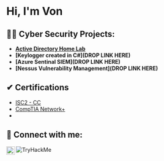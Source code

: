 <h1>Hi, I'm Von</h1>

<h2>👨‍💻 Cyber Security Projects:</h2>

- <b>[Active Directory Home Lab](https://github.com/vonagle/ActiveDirectoryLab/tree/main)</b> 
- <b>[Keylogger created in C#](DROP LINK HERE)</b>
- <b>[Azure Sentinal SIEM](DROP LINK HERE)</b>
- <b>[Nessus Vulnerability Management](DROP LINK HERE)</b>

<h2>✔ Certifications</h2>

- [ISC2 - CC](https://www.credly.com/badges/7481f459-16cb-4b9b-bcdb-a78e4e266bff)
- [CompTIA Network+](https://www.credly.com/badges/0a185e99-c6cd-4599-ad49-0fbe803001d1)
- 

<h2> 🤳 Connect with me:</h2>

[<img align="left" alt="YvonnePeters | LinkedIn" width="22px" src="https://cdn.jsdelivr.net/npm/simple-icons@v3/icons/linkedin.svg" />][linkedin]
[<img align="left" src="https://tryhackme-badges.s3.amazonaws.com/CyberCasquatch.png" alt="TryHackMe">][TryHackme]

[linkedin]: https://www.linkedin.com/in/yvonnepeters0/
[TryHackMe]: https://tryhackme.com/p/CyberCasquatch
<!--
**vonagle/vonagle** is a ✨ _special_ ✨ repository because its `README.md` (this file) appears on your GitHub profile.

Here are some ideas to get you started:

- 🔭 I’m currently working on ...
- 🌱 I’m currently learning ...
- 👯 I’m looking to collaborate on ...
- 🤔 I’m looking for help with ...
- 💬 Ask me about ...
- 📫 How to reach me: ...
- 😄 Pronouns: ...
- ⚡ Fun fact: ...
-->
